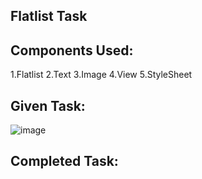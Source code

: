 ## Flatlist Task

## Components Used:
1.Flatlist
2.Text
3.Image
4.View
5.StyleSheet

## Given Task:

![image](https://github.com/Kamalis8/React-components/assets/147134756/44f7e22b-ab40-4612-80b6-be77c9b21027)

## Completed Task: 




